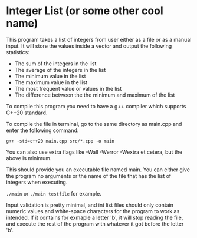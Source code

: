# Integer List (or some other cool name)

This program takes a list of integers from user either as a file or as 
a manual input. It will store the values inside a vector and output the
following statistics:
- The sum of the integers in the list
- The average of the integers in the list
- The minimum value in the list
- The maximum value in the list
- The most frequent value or values in the list
- The difference between the the minimum and maximum of the list

To compile this program you need to have a g++ compiler which supports 
C++20 standard.

To compile the file in terminal, go to the same directory as main.cpp and
enter the following command:

`g++ -std=c++20 main.cpp src/*.cpp -o main`

You can also use extra flags like -Wall -Werror -Wextra et cetera,
but the above is minimum.

This should provide you an executable file named main.
You can either give the program no arguments or the name of the file that 
has the list of integers when executing.

`./main`
or
`./main testfile`
for example.

Input validation is pretty minimal, and int list files should only contain 
numeric values and white-space characters for the program to work as 
intended. If it contains for exmaple a letter 'b', it will stop reading 
the file, and execute the rest of the program with whatever it got before 
the letter 'b'. 
